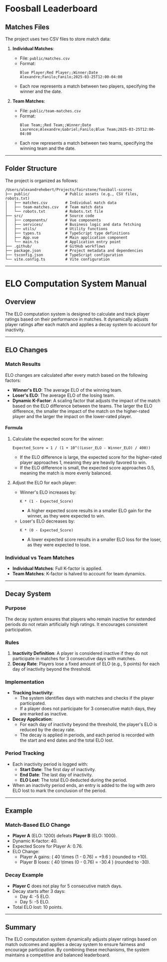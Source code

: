 # Foosball Leaderboard

## Matches Files

The project uses two CSV files to store match data:

1. **Individual Matches**:
   - File: `public/matches.csv`
   - Format:
     ```csv
     Blue Player;Red Player;;Winner;Date
     Alexandre;Fanilo;Fanilo;2025-03-25T12:00-04:00
     ```
   - Each row represents a match between two players, specifying the winner and the date.

2. **Team Matches**:
   - File: `public/team-matches.csv`
   - Format:
     ```csv
     Blue Team;;Red Team;;Winner;Date
     Laurence;Alexandre;Gabriel;Fanilo;Blue Team;2025-03-25T12:00-04:00
     ```
   - Each row represents a match between two teams, specifying the winning team and the date.

---

## Folder Structure

The project is organized as follows:

```
/Users/alexandrehebert/Projects/fairstone/foosball-scores
├── public/                # Public assets (e.g., CSV files, robots.txt)
│   ├── matches.csv        # Individual match data
│   ├── team-matches.csv   # Team match data
│   └── robots.txt         # Robots.txt file
├── src/                   # Source code
│   ├── components/        # Vue components
│   ├── services/          # Business logic and data fetching
│   ├── utils/             # Utility functions
│   ├── types.ts           # TypeScript type definitions
│   ├── App.vue            # Main application component
│   └── main.ts            # Application entry point
├── .github/               # GitHub workflows
├── package.json           # Project metadata and dependencies
├── tsconfig.json          # TypeScript configuration
└── vite.config.ts         # Vite configuration
```

---

# ELO Computation System Manual

## Overview
The ELO computation system is designed to calculate and track player ratings based on their performance in matches. It dynamically adjusts player ratings after each match and applies a decay system to account for inactivity.

---

## ELO Changes

### Match Results
ELO changes are calculated after every match based on the following factors:
- **Winner's ELO**: The average ELO of the winning team.
- **Loser's ELO**: The average ELO of the losing team.
- **Dynamic K-Factor**: A scaling factor that adjusts the impact of the match based on the ELO difference between the teams. The larger the ELO difference, the smaller the impact of the match on the higher-rated player and the larger the impact on the lower-rated player.

#### Formula
1. Calculate the expected score for the winner:
   ```
   Expected_Score = 1 / (1 + 10^((Loser_ELO - Winner_ELO) / 400))
   ```
   - If the ELO difference is large, the expected score for the higher-rated player approaches 1, meaning they are heavily favored to win.
   - If the ELO difference is small, the expected score approaches 0.5, meaning the match is more evenly balanced.

2. Adjust the ELO for each player:
   - Winner's ELO increases by:
     ```
     K * (1 - Expected_Score)
     ```
     - A higher expected score results in a smaller ELO gain for the winner, as they were expected to win.
   - Loser's ELO decreases by:
     ```
     K * (0 - Expected_Score)
     ```
     - A lower expected score results in a smaller ELO loss for the loser, as they were expected to lose.

### Individual vs Team Matches
- **Individual Matches**: Full K-factor is applied.
- **Team Matches**: K-factor is halved to account for team dynamics.

---

## Decay System

### Purpose
The decay system ensures that players who remain inactive for extended periods do not retain artificially high ratings. It encourages consistent participation.

### Rules
1. **Inactivity Definition**: A player is considered inactive if they do not participate in matches for 3 consecutive days with matches.
2. **Decay Rate**: Players lose a fixed amount of ELO (e.g., 5 points) for each day of inactivity beyond the threshold.

### Implementation
- **Tracking Inactivity**:
  - The system identifies days with matches and checks if the player participated.
  - If a player does not participate for 3 consecutive match days, they are marked as inactive.
- **Decay Application**:
  - For each day of inactivity beyond the threshold, the player's ELO is reduced by the decay rate.
  - The decay is applied in periods, and each period is recorded with the start and end dates and the total ELO lost.

### Period Tracking
- Each inactivity period is logged with:
  - **Start Date**: The first day of inactivity.
  - **End Date**: The last day of inactivity.
  - **ELO Lost**: The total ELO deducted during the period.
- When an inactivity period ends, an entry is added to the log with zero ELO lost to mark the conclusion of the period.

---

## Example
### Match-Based ELO Change
- **Player A** (ELO: 1200) defeats **Player B** (ELO: 1000).
- Dynamic K-factor: 40.
- Expected Score for Player A: 0.76.
- ELO Change:
  - Player A gains: \( 40 \times (1 - 0.76) = +9.6 \) (rounded to +10).
  - Player B loses: \( 40 \times (0 - 0.76) = -30.4 \) (rounded to -30).

### Decay Example
- **Player C** does not play for 5 consecutive match days.
- Decay starts after 3 days:
  - Day 4: -5 ELO.
  - Day 5: -5 ELO.
- Total ELO lost: 10 points.

---

## Summary
The ELO computation system dynamically adjusts player ratings based on match outcomes and applies a decay system to ensure fairness and encourage participation. By combining these mechanisms, the system maintains a competitive and balanced leaderboard.